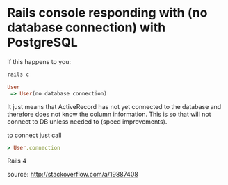 # Rails console responding with (no database connection) with PostgreSQL

if this happens to you:

```bash
rails c
```

```ruby
User
 => User(no database connection)
```

It just means that ActiveRecord  has not yet connected to the database and therefore does not know the column information.
This is so that will not connect to DB unless needed to (speed improvements). 

to connect just call

```ruby
> User.connection
```

Rails 4

source: http://stackoverflow.com/a/19887408
